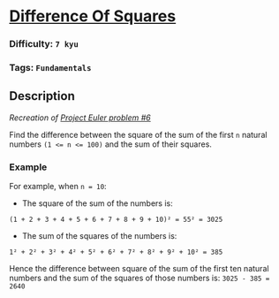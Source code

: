 # [Difference Of Squares](https://www.codewars.com/kata/558f9f51e85b46e9fa000025)

### Difficulty: `7 kyu`

### Tags: `Fundamentals`

## Description

*Recreation of [Project Euler problem #6](https://projecteuler.net/problem=6)*

Find the difference between the square of the sum of the first `n` natural numbers `(1 <= n <= 100)` and the sum of their squares.

### Example
For example, when `n = 10`:

- The square of the sum of the numbers is:

```
(1 + 2 + 3 + 4 + 5 + 6 + 7 + 8 + 9 + 10)² = 55² = 3025
```

- The sum of the squares of the numbers is:

```
1² + 2² + 3² + 4² + 5² + 6² + 7² + 8² + 9² + 10² = 385
```

Hence the difference between square of the sum of the first ten natural numbers and the sum of the squares of those numbers is: `3025 - 385 = 2640`


